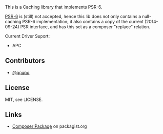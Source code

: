 This is a Caching library that implements PSR-6.

[PSR-6](https://github.com/php-fig/fig-standards/blob/master/proposed/cache.md) is (still) not accepted, hence this lib does not only contains a null-caching PSR-6 implementation,
it also contains a copy of the current (2014-09-24) PSR interface, and has this set as a composer "replace"
relation.

Current Driver Suport:

* APC

## Contributors

* [@gpupo](https://github.com/gpupo)

## License

MIT, see LICENSE.


## Links

* [Composer Package](https://packagist.org/packages/gpupo/cache) on packagist.org